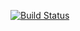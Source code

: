 [![Build Status](https://travis-ci.org/devjitbedi/broke-unicorns-api.svg?branch=master)](https://travis-ci.org/devjitbedi/broke-unicorns-api)